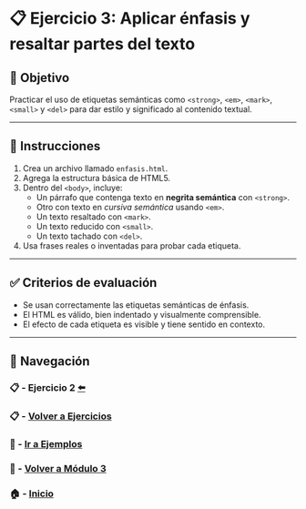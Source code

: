 # 📋 Ejercicio 3: Aplicar énfasis y resaltar partes del texto

## 🎯 Objetivo
Practicar el uso de etiquetas semánticas como `<strong>`, `<em>`, `<mark>`, `<small>` y `<del>` para dar estilo y significado al contenido textual.

---

## 📝 Instrucciones
1. Crea un archivo llamado `enfasis.html`.
2. Agrega la estructura básica de HTML5.
3. Dentro del `<body>`, incluye:
   - Un párrafo que contenga texto en **negrita semántica** con `<strong>`.
   - Otro con texto en *cursiva semántica* usando `<em>`.
   - Un texto resaltado con `<mark>`.
   - Un texto reducido con `<small>`.
   - Un texto tachado con `<del>`.
4. Usa frases reales o inventadas para probar cada etiqueta.

---

## ✅ Criterios de evaluación
- Se usan correctamente las etiquetas semánticas de énfasis.
- El HTML es válido, bien indentado y visualmente comprensible.
- El efecto de cada etiqueta es visible y tiene sentido en contexto.

---

## 🔁 Navegación

### 📋 - Ejercicio 2 [⬅️](./Ejercicio_2.md)

### 📋 - [Volver a Ejercicios](../README.md)

### 🧪 - [Ir a Ejemplos](../../Ejemplos/README.md)

### 📘 - [Volver a Módulo 3](../../Modulo_3.md)

### 🏠 - [Inicio](../../../README.md)

